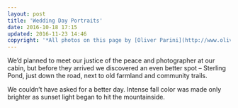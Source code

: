```yaml
---
layout: post
title: 'Wedding Day Portraits'
date: 2016-10-18 17:15
updated: 2016-11-23 14:46
copyright: '*All photos on this page by [Oliver Parini](http://www.oliverpariniweddings.com/).*'
---
```


We’d planned to meet our justice of the peace and photographer at our cabin, but before they arrived we discovered an even better spot – Sterling Pond, just down the road, next to old farmland and community trails.

We couldn’t have asked for a better day. Intense fall color was made only brighter as sunset light began to hit the mountainside.
